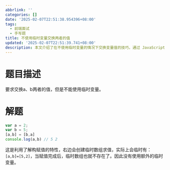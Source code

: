 ```yaml
---
abbrlink: ''
categories: []
date: '2025-02-07T22:51:38.954396+08:00'
tags:
  - 前端面试
  - 手写题
title: 不使用临时变量交换两者的值
updated: '2025-02-07T22:51:39.741+08:00'
description: 本文介绍了在不使用临时变量的情况下交换变量值的技巧，通过 JavaScript 解构赋值语法 `[a,b] = [b,a]` 实现。该方法利用右侧创建的临时数组完成数值交换，实际运行中数组短时存在但不占用额外变量空间，适用于前端面试手写代码场景。
---
```

# 题目描述

要求交换a、b两者的值，但是不能使用临时变量。

# 解题

```js
var a = 2;
var b = 5;
[a,b] = [b,a]
console.log(a,b) // 5 2
```

这是利用了解构赋值的特性，右边会创建临时数组求值，实际上会临时有：`[a,b]=[5,2]`，当赋值完成后，临时数组也就不存在了。因此没有使用额外的临时变量。
